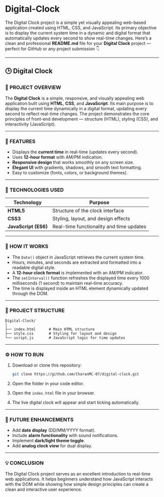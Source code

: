 # Digital-Clock
The Digital Clock project is a simple yet visually appealing web-based application created using HTML, CSS, and JavaScript. Its primary objective is to display the current system time in a dynamic and digital format that automatically updates every second to show real-time changes. 
Here’s a clean and professional **README.md** file for your **Digital Clock** project — perfect for GitHub or any project submission 👇

---

## 🕒 Digital Clock

### 📌 **PROJECT OVERVIEW**

The **Digital Clock** is a simple, responsive, and visually appealing web application built using **HTML**, **CSS**, and **JavaScript**. Its main purpose is to display the current time dynamically in a digital format, updating every second to reflect real-time changes. The project demonstrates the core principles of front-end development — structure (HTML), styling (CSS), and interactivity (JavaScript).

---

### 🚀 **FEATURES**

* Displays the **current time** in real-time (updates every second).
* Uses **12-hour format** with AM/PM indication.
* **Responsive design** that works smoothly on any screen size.
* **Elegant UI** with gradients, shadows, and smooth text formatting.
* Easy to customize (fonts, colors, or background themes).

---

### 🧩 **TECHNOLOGIES USED**

| Technology           | Purpose                                  |
| -------------------- | ---------------------------------------- |
| **HTML5**            | Structure of the clock interface         |
| **CSS3**             | Styling, layout, and design effects      |
| **JavaScript (ES6)** | Real-time functionality and time updates |

---

### 🧠 **HOW IT WORKS**

* The `Date()` object in JavaScript retrieves the current system time.
* Hours, minutes, and seconds are extracted and formatted into a readable digital style.
* A **12-hour clock format** is implemented with an AM/PM indicator.
* The `setInterval()` function refreshes the displayed time every 1000 milliseconds (1 second) to maintain real-time accuracy.
* The time is displayed inside an HTML element dynamically updated through the DOM.

---

### 📂 **PROJECT STRUCTURE**

```
Digital-Clock/
│
├── index.html      # Main HTML structure
├── style.css       # Styling for layout and design
└── script.js       # JavaScript logic for time updates
```

---

### ⚙️ **HOW TO RUN**

1. Download or clone this repository:

   ```bash
   git clone https://github.com/CharanMC-07/digital-clock.git
   ```
2. Open the folder in your code editor.
3. Open the `index.html` file in your browser.
4. The live digital clock will appear and start ticking automatically.

---

### 🌟 **FUTURE ENHANCEMENTS**

* Add **date display** (DD/MM/YYYY format).
* Include **alarm functionality** with sound notifications.
* Implement **dark/light theme toggle**.
* Add **analog clock view** for dual display.

---

### 💡 **CONCLUSION**

The Digital Clock project serves as an excellent introduction to real-time web applications. It helps beginners understand how JavaScript interacts with the DOM while showing how simple design principles can create a clean and interactive user experience.
